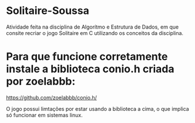 # Solitaire-Soussa
Atividade feita na disciplina de Algorítmo e Estrutura de Dados, em que consite recriar o jogo Solitaire em C utilizando os conceitos da disciplina.

# Para que funcione corretamente instale a biblioteca conio.h criada por zoelabbb:
https://github.com/zoelabbb/conio.h/

O jogo possui limtações por estar usando a biblioteca a cima, o que implica só funcionar em sistemas linux.

